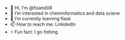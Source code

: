 - 👋 Hi, I’m @fisand08
- 👀 I’m interested in cheminformatics and data sciene
- 🌱 I’m currently learning flask
- 📫 How to reach me: LinkdedIn
- ⚡ Fun fact: I go fishing

<!---
fisand08/fisand08 is a ✨ special ✨ repository because its `README.md` (this file) appears on your GitHub profile.
You can click the Preview link to take a look at your changes.
--->
